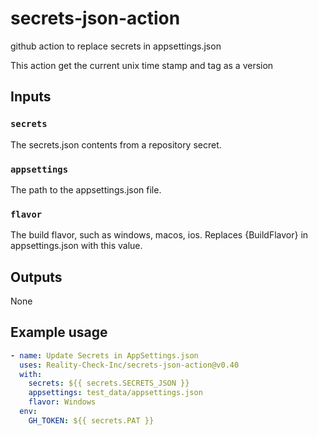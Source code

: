 # secrets-json-action
github action to replace secrets in appsettings.json

This action get the current unix time stamp and tag as a version

## Inputs

### `secrets`

The secrets.json contents from a repository secret.

### `appsettings`

The path to the appsettings.json file.

### `flavor`

The build flavor, such as windows, macos, ios. Replaces {BuildFlavor} in appsettings.json with this value.

## Outputs

None

## Example usage

```yaml
- name: Update Secrets in AppSettings.json
  uses: Reality-Check-Inc/secrets-json-action@v0.40
  with:
    secrets: ${{ secrets.SECRETS_JSON }}
    appsettings: test_data/appsettings.json
    flavor: Windows
  env:
    GH_TOKEN: ${{ secrets.PAT }}   
```
